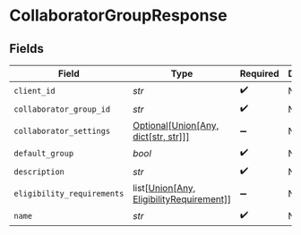 # CollaboratorGroupResponse


## Fields

| Field                                                                                                               | Type                                                                                                                | Required                                                                                                            | Description                                                                                                         |
| ------------------------------------------------------------------------------------------------------------------- | ------------------------------------------------------------------------------------------------------------------- | ------------------------------------------------------------------------------------------------------------------- | ------------------------------------------------------------------------------------------------------------------- |
| `client_id`                                                                                                         | *str*                                                                                                               | :heavy_check_mark:                                                                                                  | N/A                                                                                                                 |
| `collaborator_group_id`                                                                                             | *str*                                                                                                               | :heavy_check_mark:                                                                                                  | N/A                                                                                                                 |
| `collaborator_settings`                                                                                             | [Optional[Union[Any, dict[str, str]]]](../../models/shared/collaboratorgroupresponsecollaboratorsettings.md)        | :heavy_minus_sign:                                                                                                  | N/A                                                                                                                 |
| `default_group`                                                                                                     | *bool*                                                                                                              | :heavy_check_mark:                                                                                                  | N/A                                                                                                                 |
| `description`                                                                                                       | *str*                                                                                                               | :heavy_check_mark:                                                                                                  | N/A                                                                                                                 |
| `eligibility_requirements`                                                                                          | list[[Union[Any, EligibilityRequirement]](../../models/shared/collaboratorgroupresponseeligibilityrequirements.md)] | :heavy_minus_sign:                                                                                                  | N/A                                                                                                                 |
| `name`                                                                                                              | *str*                                                                                                               | :heavy_check_mark:                                                                                                  | N/A                                                                                                                 |